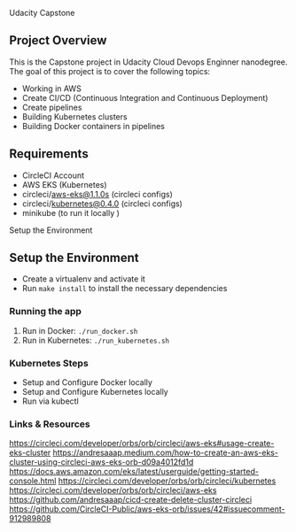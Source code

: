 Udacity Capstone

## Project Overview

This is the Capstone project in Udacity Cloud Devops Enginner nanodegree. The
goal of this project is to cover the following topics:

- Working in AWS
- Create CI/CD (Continuous Integration and Continuous Deployment)
- Create pipelines
- Building Kubernetes clusters
- Building Docker containers in pipelines

## Requirements

- CircleCI Account
- AWS EKS (Kubernetes)
- circleci/aws-eks@1.1.0s (circleci configs)
- circleci/kubernetes@0.4.0 (circleci configs)
- minikube (to run it locally )

Setup the Environment

## Setup the Environment

- Create a virtualenv and activate it
- Run `make install` to install the necessary dependencies

### Running the app

1. Run in Docker: `./run_docker.sh`
2. Run in Kubernetes: `./run_kubernetes.sh`

### Kubernetes Steps

- Setup and Configure Docker locally
- Setup and Configure Kubernetes locally
- Run via kubectl

### Links & Resources

https://circleci.com/developer/orbs/orb/circleci/aws-eks#usage-create-eks-cluster
https://andresaaap.medium.com/how-to-create-an-aws-eks-cluster-using-circleci-aws-eks-orb-d09a4012fd1d
https://docs.aws.amazon.com/eks/latest/userguide/getting-started-console.html
https://circleci.com/developer/orbs/orb/circleci/kubernetes
https://circleci.com/developer/orbs/orb/circleci/aws-eks
https://github.com/andresaaap/cicd-create-delete-cluster-circleci
https://github.com/CircleCI-Public/aws-eks-orb/issues/42#issuecomment-912989808
